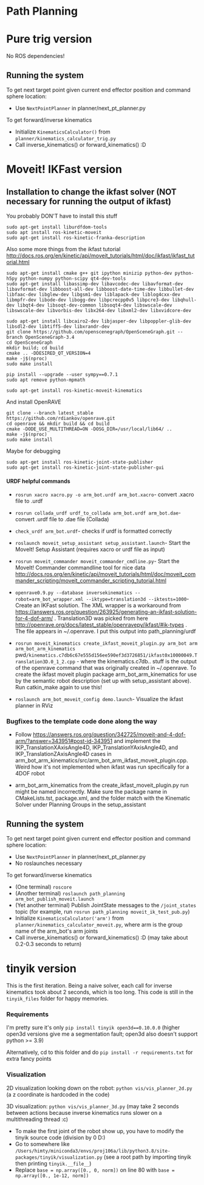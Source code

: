 # Path Planning

# Pure trig version

No ROS dependencies!

## Running the system

To get next target point given current end effector position and command sphere location:
- Use `NextPointPlanner` in planner/next_pt_planner.py

To get forward/inverse kinematics
- Initialize `KinematicsCalculator()` from `planner/kinematics_calculator_trig.py`
- Call inverse_kinematics() or forward_kinematics() :D

# Moveit! IKFast version

## Installation to change the ikfast solver (NOT necessary for running the output of ikfast)

You probably DON'T have to install this stuff

```
sudo apt-get install liburdfdom-tools
sudo apt install ros-kinetic-moveit
sudo apt-get install ros-kinetic-franka-description
```

Also some more things from the ikfast tutorial http://docs.ros.org/en/kinetic/api/moveit_tutorials/html/doc/ikfast/ikfast_tutorial.html
```
sudo apt-get install cmake g++ git ipython minizip python-dev python-h5py python-numpy python-scipy qt4-dev-tools
sudo apt-get install libassimp-dev libavcodec-dev libavformat-dev libavformat-dev libboost-all-dev libboost-date-time-dev libbullet-dev libfaac-dev libglew-dev libgsm1-dev liblapack-dev liblog4cxx-dev libmpfr-dev libode-dev libogg-dev libpcrecpp0v5 libpcre3-dev libqhull-dev libqt4-dev libsoqt-dev-common libsoqt4-dev libswscale-dev libswscale-dev libvorbis-dev libx264-dev libxml2-dev libxvidcore-dev

sudo apt-get install libcairo2-dev libjasper-dev libpoppler-glib-dev libsdl2-dev libtiff5-dev libxrandr-dev
git clone https://github.com/openscenegraph/OpenSceneGraph.git --branch OpenSceneGraph-3.4
cd OpenSceneGraph
mkdir build; cd build
cmake .. -DDESIRED_QT_VERSION=4
make -j$(nproc)
sudo make install

pip install --upgrade --user sympy==0.7.1
sudo apt remove python-mpmath

sudo apt-get install ros-kinetic-moveit-kinematics
```

And install OpenRAVE
```
git clone --branch latest_stable https://github.com/rdiankov/openrave.git
cd openrave && mkdir build && cd build
cmake -DODE_USE_MULTITHREAD=ON -DOSG_DIR=/usr/local/lib64/ ..
make -j$(nproc)
sudo make install
```

Maybe for debugging
```
sudo apt-get install ros-kinetic-joint-state-publisher
sudo apt-get install ros-kinetic-joint-state-publisher-gui
```

#### URDF helpful commands

- `rosrun xacro xacro.py -o arm_bot.urdf arm_bot.xacro`- convert .xacro file to .urdf

- `rosrun collada_urdf urdf_to_collada arm_bot.urdf arm_bot.dae`- convert .urdf file to .dae file (Collada)

- `check_urdf arm_bot.urdf`- checks if urdf is formatted correctly

- `roslaunch moveit_setup_assistant setup_assistant.launch`- Start the MoveIt! Setup Assistant (requires xacro or urdf file as input)

- `rosrun moveit_commander moveit_commander_cmdline.py`- Start the MoveIt! Commander commandline tool for nice data http://docs.ros.org/en/kinetic/api/moveit_tutorials/html/doc/moveit_commander_scripting/moveit_commander_scripting_tutorial.html

- `openrave0.9.py --database inversekinematics --robot=arm_bot_wrapper.xml --iktype=translation3d --iktests=1000`- Create an IKFast solution. The XML wrapper is a workaround from https://answers.ros.org/question/263925/generating-an-ikfast-solution-for-4-dof-arm/ . Translation3D was picked from here http://openrave.org/docs/latest_stable/openravepy/ikfast/#ik-types . The file appears in \~/.openrave. I put this output into path_planning/urdf

- `rosrun moveit_kinematics create_ikfast_moveit_plugin.py arm_bot arm arm_bot_arm_kinematics `pwd`/kinematics.c7db6c67e555d156ee590ef3d3726851/ikfast0x10000049.Translation3D.0_1_2.cpp` - where the kinematics.c7db.. stuff is the output of the openrave command that was originally created in \~/.openrave. To create the ikfast moveit plugin package arm_bot_arm_kinematics for use by the semantic robot description (set up with setup_assistant above). Run catkin_make again to use this!

- `roslaunch arm_bot_moveit_config demo.launch`- Visualize the ikfast planner in RViz

### Bugfixes to the template code done along the way

- Follow https://answers.ros.org/question/342725/moveit-and-4-dof-arm/?answer=343951#post-id-343951 and implement the IKP_TranslationXAxisAngle4D, IKP_TranslationYAxisAngle4D, and IKP_TranslationZAxisAngle4D cases in arm_bot_arm_kinematics/src/arm_bot_arm_ikfast_moveit_plugin.cpp. Weird how it's not implemented when ikfast was run specifically for a 4DOF robot

- arm_bot_arm_kinematics from the create_ikfast_moveit_plugin.py run might be named incorrectly. Make sure the package name in CMakeLists.tst, package.xml, and the folder match with the Kinematic Solver under Planning Groups in the setup_assistant

## Running the system

To get next target point given current end effector position and command sphere location:
- Use `NextPointPlanner` in planner/next_pt_planner.py
- No roslaunches necessary

To get forward/inverse kinematics
- (One terminal) `roscore`
- (Another terminal) `roslaunch path_planning arm_bot_publish_moveit.launch`
- (Yet another terminal) Publish JointState messages to the `/joint_states` topic (for example, run `rosrun path_planning moveit_ik_test_pub.py`)
- Initialize `KinematicsCalculator('arm')` from `planner/kinematics_calculator_moveit.py`, where arm is the group name of the arm_bot's arm joints
- Call inverse_kinematics() or forward_kinematics() :D (may take about 0.2-0.3 seconds to return)

# tinyik version

This is the first iteration. Being a naive solver, each call for inverse kinematics took about 2 seconds, which is too long. This code is still in the `tinyik_files` folder for happy memories.

### Requirements
I'm pretty sure it's only `pip install tinyik open3d==0.10.0.0` (higher open3d versions give me a segmentation fault; open3d also doesn't support python >= 3.9)

Alternatively, cd to this folder and do `pip install -r requirements.txt` for extra fancy points


### Visualization

2D visualization looking down on the robot: `python vis/vis_planner_2d.py` (a z coordinate is hardcoded in the code)

3D visualization: `python vis/vis_planner_3d.py` (may take 2 seconds between actions because inverse kinematics runs slower on a multithreading thread :c)
- To make the first joint of the robot show up, you have to modify the tinyik source code (division by 0 D:)
- Go to somewhere like `/Users/himty/miniconda3/envs/proj106a/lib/python3.8/site-packages/tinyik/visualization.py` (see a root path by importing tinyik then printing `tinyik.__file__`)
- Replace `base = np.array([0., 0, norm])` on line 80 with `base = np.array([0., 1e-12, norm])`
